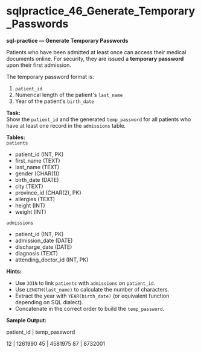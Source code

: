 # sqlpractice_46_Generate_Temporary_Passwords

**sql-practice — Generate Temporary Passwords**  

Patients who have been admitted at least once can access their medical documents online. For security, they are issued a **temporary password** upon their first admission.  

The temporary password format is:  
1. `patient_id`  
2. Numerical length of the patient's `last_name`  
3. Year of the patient's `birth_date`  

**Task:**  
Show the `patient_id` and the generated `temp_password` for all patients who have at least one record in the `admissions` table.  

**Tables:**  
`patients`  
- patient_id (INT, PK)  
- first_name (TEXT)  
- last_name (TEXT)  
- gender (CHAR(1))  
- birth_date (DATE)  
- city (TEXT)  
- province_id (CHAR(2), PK)  
- allergies (TEXT)  
- height (INT)  
- weight (INT)  

`admissions`  
- patient_id (INT, PK)  
- admission_date (DATE)  
- discharge_date (DATE)  
- diagnosis (TEXT)  
- attending_doctor_id (INT, PK)  

**Hints:**  
- Use `JOIN` to link `patients` with `admissions` on `patient_id`.  
- Use `LENGTH(last_name)` to calculate the number of characters.  
- Extract the year with `YEAR(birth_date)` (or equivalent function depending on SQL dialect).  
- Concatenate in the correct order to build the `temp_password`.  

**Sample Output:**  

patient_id | temp_password

12 | 1261990
45 | 4581975
87 | 8732001